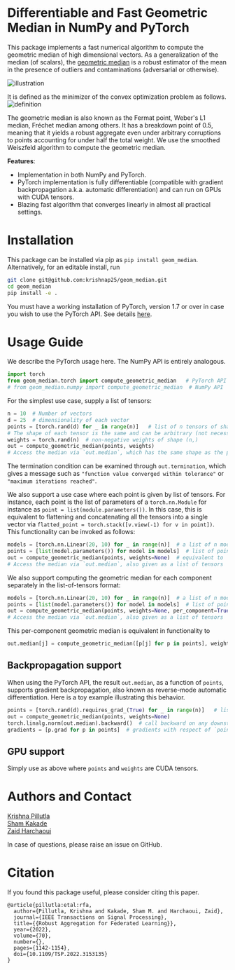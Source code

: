 # Differentiable and Fast Geometric Median in NumPy and PyTorch

This package implements a fast numerical algorithm to compute the geometric median of high dimensional vectors.
As a generalization of the median (of scalars), the [geometric median](https://en.wikipedia.org/wiki/Geometric_median) 
is a robust estimator of the mean in the presence of outliers and contaminations (adversarial or otherwise). 

![illustration](fig/illustration.png)

It is defined as the minimizer of the convex optimization problem as follows.
![definition](fig/gm.jpg)

The geometric median is also known as the Fermat point, Weber's L1 median, Fréchet median among others. 
It has a breakdown point of 0.5, meaning that it yields a robust aggregate even under arbitrary corruptions to points accounting for under half the total weight. We use the smoothed Weiszfeld algorithm to compute the geometric median. 

**Features**:
- Implementation in both NumPy and PyTorch.
- PyTorch implementation is fully differentiable (compatible with gradient backpropagation a.k.a. automatic differentiation) and can run on GPUs with CUDA tensors.
- Blazing fast algorithm that converges linearly in almost all practical settings. 

# Installation
This package can be installed via pip as `pip install geom_median`. Alternatively, for an editable install, 
run
```bash
git clone git@github.com:krishnap25/geom_median.git
cd geom_median
pip install -e .
```

You must have a working installation of PyTorch, version 1.7 or over in case you wish to use the PyTorch API. 
See details [here](https://pytorch.org/get-started/locally/).

# Usage Guide
We describe the PyTorch usage here. The NumPy API is entirely analogous. 

```python
import torch
from geom_median.torch import compute_geometric_median   # PyTorch API
# from geom_median.numpy import compute_geometric_median  # NumPy API
```

For the simplest use case, supply a list of tensors: 

```python
n = 10  # Number of vectors
d = 25  # dimensionality of each vector
points = [torch.rand(d) for _ in range(n)]   # list of n tensors of shape (d,)
# The shape of each tensor is the same and can be arbitrary (not necessarily 1-dimensional)
weights = torch.rand(n)  # non-negative weights of shape (n,)
out = compute_geometric_median(points, weights)
# Access the median via `out.median`, which has the same shape as the points, i.e., (d,)
```
The termination condition can be examined through `out.termination`, which gives a message such as 
`"function value converged within tolerance"` or `"maximum iterations reached"`.

We also support a use case where each point is given by list of tensors. 
For instance, each point is the list of parameters of a `torch.nn.Module` for instance as `point = list(module.parameters())`.
In this case, this is equivalent to flattening and concatenating all the tensors into a single vector via 
`flatted_point = torch.stack([v.view(-1) for v in point])`.
This functionality can be invoked as follows: 

```python
models = [torch.nn.Linear(20, 10) for _ in range(n)]  # a list of n models
points = [list(model.parameters()) for model in models]  # list of points, where each point is a list of tensors
out = compute_geometric_median(points, weights=None)  # equivalent to `weights = torch.ones(n)`. 
# Access the median via `out.median`, also given as a list of tensors
```

We also support computing the geometric median for each component separately in the list-of-tensors format:
```python
models = [torch.nn.Linear(20, 10) for _ in range(n)]  # a list of n models
points = [list(model.parameters()) for model in models]  # list of points, where each point is a list of tensors
out = compute_geometric_median(points, weights=None, per_component=True)  
# Access the median via `out.median`, also given as a list of tensors
```
This per-component geometric median is equivalent in functionality to 
```python
out.median[j] = compute_geometric_median([p[j] for p in points], weights)
```

## Backpropagation support
When using the PyTorch API, the result `out.median`, as a function of `points`, supports gradient backpropagation, also known as reverse-mode automatic differentiation. Here is a toy example illustrating this behavior.
```python
points = [torch.rand(d).requires_grad_(True) for _ in range(n)]   # list of tensors with `requires_grad=True`
out = compute_geometric_median(points, weights=None)
torch.linalg.norm(out.median).backward()  # call backward on any downstream function of `out.median`
gradients = [p.grad for p in points]  # gradients with respect of `points` and upstream nodes in the computation graph
```

## GPU support
Simply use as above where `points` and `weights` are CUDA tensors. 

# Authors and Contact
[Krishna Pillutla](https://krishnap25.github.io/)   
[Sham Kakade](https://sham.seas.harvard.edu/)   
[Zaid Harchaoui](https://faculty.washington.edu/zaid/)

In case of questions, please raise an issue on GitHub. 

# Citation
If you found this package useful, please consider citing this paper. 

```
@article{pillutla:etal:rfa,
  author={Pillutla, Krishna and Kakade, Sham M. and Harchaoui, Zaid},
  journal={IEEE Transactions on Signal Processing}, 
  title={{Robust Aggregation for Federated Learning}}, 
  year={2022},
  volume={70},
  number={},
  pages={1142-1154},
  doi={10.1109/TSP.2022.3153135}
}
```
